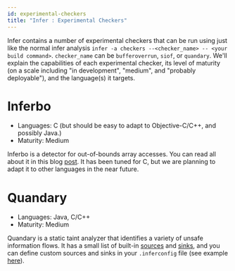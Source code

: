 ```yaml
---
id: experimental-checkers
title: "Infer : Experimental Checkers"
---
```


Infer contains a number of experimental checkers that can be run using just like
the normal infer analysis
`infer -a checkers --<checker_name> -- <your build command>`. `checker_name` can
be `bufferoverrun`, `siof`, or `quandary`. We'll explain the capabilities of
each experimental checker, its level of maturity (on a scale including "in
development", "medium", and "probably deployable"), and the language(s) it
targets.

# Inferbo

- Languages: C (but should be easy to adapt to Objective-C/C++, and possibly
  Java.)
- Maturity: Medium

Inferbo is a detector for out-of-bounds array accesses. You can read all about
it in this blog
[post](https://research.fb.com/inferbo-infer-based-buffer-overrun-analyzer/). It
has been tuned for C, but we are planning to adapt it to other languages in the
near future.

# Quandary

- Languages: Java, C/C++
- Maturity: Medium

Quandary is a static taint analyzer that identifies a variety of unsafe
information flows. It has a small list of built-in
[sources](https://github.com/facebook/infer/blob/master/infer/src/quandary/JavaTrace.ml#L36)
and
[sinks](https://github.com/facebook/infer/blob/master/infer/src/quandary/JavaTrace.ml#L178),
and you can define custom sources and sinks in your `.inferconfig` file (see
example
[here](https://github.com/facebook/infer/blob/master/infer/tests/codetoanalyze/java/quandary/.inferconfig)).
